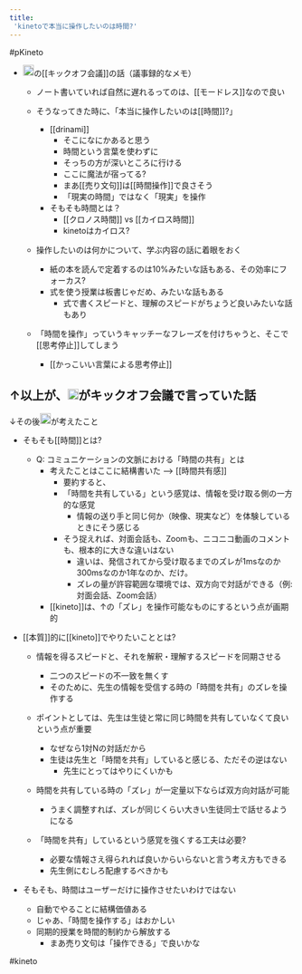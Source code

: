 ```yaml
---
title:
 'kinetoで本当に操作したいのは時間?'
---
```


#pKineto
- <img src='https://scrapbox.io/api/pages/blu3mo-public/drinami/icon' alt='drinami.icon' height="19.5"/>の[[キックオフ会議]]の話（議事録的なメモ）
    - ノート書いていれば自然に遅れるってのは、[[モードレス]]なので良い
    - そうなってきた時に、「本当に操作したいのは[[時間]]?」
        - [[drinami]]
            - そこになにかあると思う
            - 時間という言葉を使わずに
            - そっちの方が深いところに行ける
            - ここに魔法が宿ってる?
            - まあ[[売り文句]]は[[時間操作]]で良さそう
            - 「現実の時間」ではなく「現実」を操作
        - そもそも時間とは？
            - [[クロノス時間]] vs [[カイロス時間]]
            - kinetoはカイロス?
    - 操作したいのは何かについて、学ぶ内容の話に着眼をおく
        - 紙の本を読んで定着するのは10%みたいな話もある、その効率にフォーカス?
        - 式を使う授業は板書じゃだめ、みたいな話もある
            - 式で書くスピードと、理解のスピードがちょうど良いみたいな話もあり

    - 「時間を操作」っていうキャッチーなフレーズを付けちゃうと、そこで[[思考停止]]してしまう
        - [[かっこいい言葉による思考停止]]

↑以上が、<img src='https://scrapbox.io/api/pages/blu3mo-public/drinami/icon' alt='drinami.icon' height="19.5"/>がキックオフ会議で言っていた話
---
↓その後<img src='https://scrapbox.io/api/pages/blu3mo-public/blu3mo/icon' alt='blu3mo.icon' height="19.5"/>が考えたこと

- そもそも[[時間]]とは?
    - Q: コミュニケーションの文脈における「時間の共有」とは
        - 考えたことはここに結構書いた --> [[時間共有感]]
            - 要約すると、
            - 「時間を共有している」という感覚は、情報を受け取る側の一方的な感覚
                - 情報の送り手と同じ何か（映像、現実など）を体験しているときにそう感じる
            - そう捉えれば、対面会話も、Zoomも、ニコニコ動画のコメントも、根本的に大きな違いはない
                - 違いは、発信されてから受け取るまでのズレが1msなのか300msなのか1年なのか、だけ。
                - ズレの量が許容範囲な環境では、双方向で対話ができる（例: 対面会話、Zoom会話）
        - [[kineto]]は、↑の「ズレ」を操作可能なものにするという点が画期的

- [[本質]]的に[[kineto]]でやりたいこととは?
    - 情報を得るスピードと、それを解釈・理解するスピードを同期させる
        - 二つのスピードの不一致を無くす
        - そのために、先生の情報を受信する時の「時間を共有」のズレを操作する
    - ポイントとしては、先生は生徒と常に同じ時間を共有していなくて良いという点が重要
        - なぜなら1対Nの対話だから
        - 生徒は先生と「時間を共有」していると感じる、ただその逆はない
            - 先生にとってはやりにくいかも
    - 時間を共有している時の「ズレ」が一定量以下ならば双方向対話が可能
        - うまく調整すれば、ズレが同じくらい大きい生徒同士で話せるようになる

    - 「時間を共有」しているという感覚を強くする工夫は必要?
        - 必要な情報さえ得られれば良いからいらないと言う考え方もできる
        - 先生側にむしろ配慮するべきかも

- そもそも、時間はユーザーだけに操作させたいわけではない
    - 自動でやることに結構価値ある
    - じゃあ、「時間を操作する」はおかしい
    - 同期的授業を時間的制約から解放する
        - まあ売り文句は「操作できる」で良いかな


#kineto